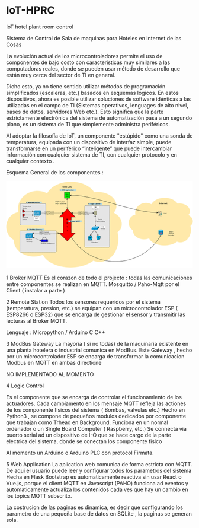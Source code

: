 # IoT-HPRC
IoT hotel  plant room control

Sistema de Control de Sala de maquinas para Hoteles en Internet de las Cosas

La evolución actual de los microcontroladores permite el uso de componentes de bajo costo con características muy similares a las computadoras  reales, donde se pueden usar método de desarrollo que están muy cerca del sector de TI en general.

Dicho esto, ya no tiene sentido utilizar métodos de programación simplificados (escaleras, etc.) basados en esquemas lógicos. En estos dispositivos, ahora es posible utilizar soluciones de software idénticas a las utilizadas en el campo de TI (Sistemas operativos, lenguages de alto nivel, bases de datos, servidores Web etc.).
Esto significa que la parte estrictamente electrónica del sistema de automatización pasa a un segundo plano, es un sistema de TI que simplemente administra periféricos.

Al adoptar la filosofía de IoT, un componente "estúpido" como una sonda de temperatura, equipada con un dispositivo de interfaz simple, puede transformarse en un periférico “inteligente” que puede intercambiar información con cualquier sistema de TI, con cualquier protocolo y en cualquier contexto .



Esquema General de los componentes :

![alt text](https://github.com/Eneari/IoT-HPRC/blob/main/Doc/Overview.svg?raw=True)


1 Broker MQTT
Es el corazon de todo el projecto : todas las comunicaciones entre componentes se realizan en MQTT. Mosquitto / Paho-Mqtt por el Client ( instalar a parte )

2 Remote Station
Todos los sensores requeridos por el sistema (temperatura, presion, etc.) se equipan con un microcontrolador ESP ( ESP8266 o ESP32) que se encarga de gestionar el sensor y transmitir las lecturas al Broker MQTT.

Lenguaje : Micropython / Arduino C C++


3 ModBus Gateway
La mayoria ( si no todas) de la maquinaria existente en una planta hotelera o industrial comunica en ModBus. Este Gateway , hecho por un microcontrolador ESP  se encarga de transformar la comunicacion Modbus en MQTT en ambas directione

NO IMPLEMENTADO AL MOMENTO

4  Logic Control

Es el componente que se encarga de controlar el funcionamiento de los actuadores. Cada cambiamento en los mensaje MQTT refleja las actiones de los componente fisicos del sistema ( Bombas, valvulas etc.) 
Hecho en Python3 , se compone de pequeños modulos dedicados por componente que trabajan como Trhead en Background.
Funciona en un normal ordenador o un Single Board Computer ( Raspberry, etc.)
Se connecta via puerto serial ad un dispositivo de I-O que se hace cargo de la parte electrica del sistema, donde se conectan los componente fisico 

Al momento un Arduino o Arduino PLC con protocol Firmata.
 

5 Web Application
La aplication web comunica de forma estricta con MQTT. De aqui el usuario puede leer y configurar todos los parametros del sistema
Hecha en Flask Bootstrap es automaticamente reactiva sin usar React o Vue.js, porque el client MQTT en Javascript (PAHO) funciona ad eventos y automaticamente actualiza los contenidos cada ves que hay un cambio en los topics MQTT subscrito.

La costrucion de las paginas es dinamica, es decir que configurando los parametro de una pequeña base de datos en SQLite , la paginas se generan sola.
